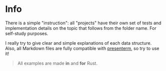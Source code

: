 # Info

There is a simple "instruction": all "projects" have their own set of tests and implementation details on the topic that follows from the folder name.
For self-study purposes.

I really try to give clear and simple explanations of each data structure.
Also, all Markdown files are fully compatible with [presenterm](https://github.com/mfontanini/presenterm), so try to use it!

>All examples are made **in** and **for** Rust.
